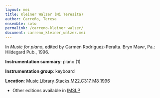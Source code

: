 ```yaml
---
layout: mei
title: Kleiner Walzer (Mi Teresita)
author: Carreño, Teresa
ensemble: solo
permalink: /carreno-kleiner_walzer/
document: carreno_kleiner_walzer.mei
---
```


In *Music for piano*, edited by Carmen  Rodriguez-Peralta. Bryn Mawr, Pa.: Hildegard Pub., 1996.

**Instrumentation summary**: piano (1)

**Instrumentation group**: keyboard

**Location**: <a href="https://tufts-primo.hosted.exlibrisgroup.com/permalink/f/bnf7qa/01TUN_ALMA21113580720003851" target="_blank">Music Library Stacks M22.C317 M8 1996</a>
- Other editions available in <a href="https://imslp.org/wiki/Kleiner_Walzer_(Carre%C3%B1o%2C_Teresa)" target="_blank">IMSLP</a>
